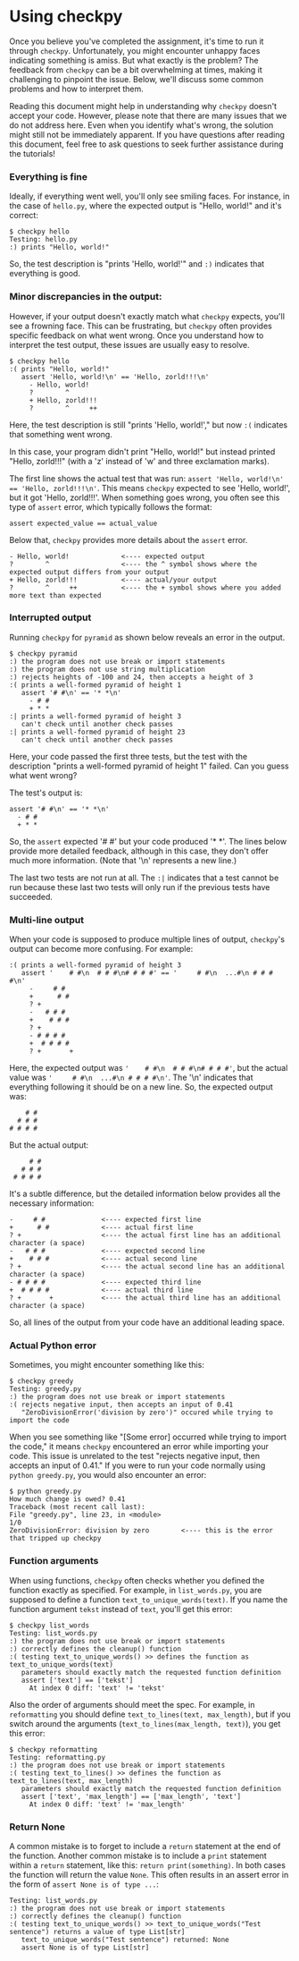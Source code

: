 # Using checkpy

Once you believe you've completed the assignment, it's time to run it through `checkpy`. Unfortunately, you might encounter unhappy faces indicating something is amiss. But what exactly is the problem? The feedback from `checkpy` can be a bit overwhelming at times, making it challenging to pinpoint the issue. Below, we'll discuss some common problems and how to interpret them.

Reading this document might help in understanding why `checkpy` doesn't accept your code. However, please note that there are many issues that we do not address here. Even when you identify what's wrong, the solution might still not be immediately apparent. If you have questions after reading this document, feel free to ask questions to seek further assistance during the tutorials!

### Everything is fine

Ideally, if everything went well, you'll only see smiling faces. For instance, in the case of `hello.py`, where the expected output is "Hello, world!" and it's correct:

  	$ checkpy hello
    Testing: hello.py
    :) prints "Hello, world!"

So, the test description is "prints 'Hello, world!'" and `:)` indicates that everything is good.

### Minor discrepancies in the output:

However, if your output doesn't exactly match what `checkpy` expects, you'll see a frowning face. This can be frustrating, but `checkpy` often provides specific feedback on what went wrong. Once you understand how to interpret the test output, these issues are usually easy to resolve.

    $ checkpy hello
    :( prints "Hello, world!"
       assert 'Hello, world!\n' == 'Hello, zorld!!!\n'
         - Hello, world!
         ?        ^
         + Hello, zorld!!!
         ?        ^     ++

Here, the test description is still "prints 'Hello, world!'," but now `:(` indicates that something went wrong.

In this case, your program didn't print "Hello, world!" but instead printed "Hello, zorld!!!" (with a 'z' instead of 'w' and three exclamation marks).

The first line shows the actual test that was run: `assert 'Hello, world!\n' == 'Hello, zorld!!!\n'`. This means `checkpy` expected to see 'Hello, world!', but it got 'Hello, zorld!!!'. When something goes wrong, you often see this type of `assert` error, which typically follows the format:

    assert expected_value == actual_value

Below that, `checkpy` provides more details about the `assert` error.

    - Hello, world!             <---- expected output
    ?        ^                  <---- the ^ symbol shows where the expected output differs from your output
    + Hello, zorld!!!           <---- actual/your output
    ?        ^     ++           <---- the + symbol shows where you added more text than expected


### Interrupted output

Running `checkpy` for `pyramid` as shown below reveals an error in the output.

    $ checkpy pyramid
    :) the program does not use break or import statements
    :) the program does not use string multiplication
    :) rejects heights of -100 and 24, then accepts a height of 3
    :( prints a well-formed pyramid of height 1
       assert '# #\n' == '* *\n'
         - # #
         + * *
    :| prints a well-formed pyramid of height 3
       can't check until another check passes
    :| prints a well-formed pyramid of height 23
       can't check until another check passes

 Here, your code passed the first three tests, but the test with the description "prints a well-formed pyramid of height 1" failed. Can you guess what went wrong?

 The test's output is:

    assert '# #\n' == '* *\n'
      - # #
      + * *

So, the `assert` expected '# #' but your code produced '* *'. The lines below provide more detailed feedback, although in this case, they don't offer much more information. (Note that '\n' represents a new line.)

The last two tests are not run at all. The `:|` indicates that a test cannot be run because these last two tests will only run if the previous tests have succeeded.

### Multi-line output

When your code is supposed to produce multiple lines of output, `checkpy`'s output can become more confusing. For example:


    :( prints a well-formed pyramid of height 3
       assert '    # #\n  # # #\n# # # #' == '     # #\n  ...#\n # # # #\n'
         -     # #
         +      # #
         ? +
         -   # # #
         +    # # #
         ? +
         - # # # #
         +  # # # #
         ? +       +


 Here, the expected output was `'    # #\n  # # #\n# # # #'`, but the actual value was `'     # #\n  ...#\n # # # #\n'`. The '\n' indicates that everything following it should be on a new line. So, the expected output was:

        # #
      # # #
    # # # #

But the actual output:

         # #
       # # #
     # # # #

It's a subtle difference, but the detailed information below provides all the necessary information:

    -     # #              <---- expected first line
    +      # #             <---- actual first line
    ? +                    <---- the actual first line has an additional character (a space)
    -   # # #              <---- expected second line
    +    # # #             <---- actual second line
    ? +                    <---- the actual second line has an additional character (a space)
    - # # # #              <---- expected third line
    +  # # # #             <---- actual third line
    ? +       +            <---- the actual third line has an additional character (a space)

So, all lines of the output from your code have an additional leading space.

### Actual Python error

Sometimes, you might encounter something like this:

    $ checkpy greedy
    Testing: greedy.py
    :) the program does not use break or import statements
    :( rejects negative input, then accepts an input of 0.41
       "ZeroDivisionError('division by zero')" occured while trying to import the code

When you see something like "[Some error] occurred while trying to import the code," it means `checkpy` encountered an error while importing your code. This issue is unrelated to the test "rejects negative input, then accepts an input of 0.41." If you were to run your code normally using `python greedy.py`, you would also encounter an error:

    $ python greedy.py
    How much change is owed? 0.41
    Traceback (most recent call last):
    File "greedy.py", line 23, in <module>
    1/0
    ZeroDivisionError: division by zero        <---- this is the error that tripped up checkpy


### Function arguments

When using functions, `checkpy` often checks whether you defined the function exactly as specified. For example, in `list_words.py`, you are supposed to define a function `text_to_unique_words(text)`. If you name the function argument `tekst` instead of `text`, you'll get this error:

    $ checkpy list_words
    Testing: list_words.py
    :) the program does not use break or import statements
    :) correctly defines the cleanup() function
    :( testing text_to_unique_words() >> defines the function as text_to_unique_words(text)
       parameters should exactly match the requested function definition
       assert ['text'] == ['tekst']
         At index 0 diff: 'text' != 'tekst'

Also the order of arguments should meet the spec. For example, in `reformatting` you should define `text_to_lines(text, max_length)`, but if you switch around the arguments (`text_to_lines(max_length, text)`), you get this error:

    $ checkpy reformatting
    Testing: reformatting.py
    :) the program does not use break or import statements
    :( testing text_to_lines() >> defines the function as text_to_lines(text, max_length)
       parameters should exactly match the requested function definition
       assert ['text', 'max_length'] == ['max_length', 'text']
         At index 0 diff: 'text' != 'max_length'

### Return None

A common mistake is to forget to include a `return` statement at the end of the function. Another common mistake is to include a `print` statement within a `return` statement, like this: `return print(something)`. In both cases the function will return the value `None`. This often results in an assert error in the form of `assert None is of type ...`:

    Testing: list_words.py
    :) the program does not use break or import statements
    :) correctly defines the cleanup() function
    :( testing text_to_unique_words() >> text_to_unique_words("Test sentence") returns a value of type List[str]
       text_to_unique_words("Test sentence") returned: None
       assert None is of type List[str]
